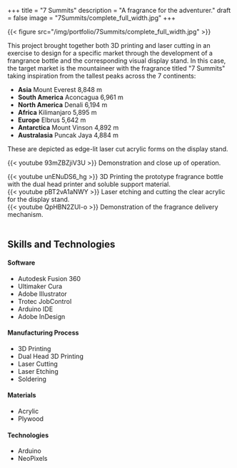 +++
title = "7 Summits"
description = "A fragrance for the adventurer."
draft = false
image = "7Summits/complete_full_width.jpg"
+++

{{< figure src="/img/portfolio/7Summits/complete_full_width.jpg" >}}

This project brought together both 3D printing and laser cutting in an exercise to design for a specific market through the development of a frangrance bottle and the corresponding visual display stand.  In this case, the target market is the mountaineer with the fragrance titled "7 Summits" taking inspiration from the tallest peaks across the 7 continents:

+ **Asia** Mount Everest 8,848 m
+ **South America** Aconcagua 6,961 m
+ **North America** Denali 6,194 m
+ **Africa** Kilimanjaro 5,895 m
+ **Europe** Elbrus 5,642 m
+ **Antarctica** Mount Vinson 4,892 m
+ **Australasia** Puncak Jaya 4,884 m

These are depicted as edge-lit laser cut acrylic forms on the display stand.


<!-- Demonstration and close up of operation -->
{{< youtube 93mZBZjiV3U >}}
Demonstration and close up of operation.

<!-- longer demonstration: https://youtu.be/oKwocXtZ9mg -->
<!-- Carabiner fit: https://youtu.be/VSB3atjDatY -->
<!-- Spring test https://youtu.be/PS4FCoM4-Mo -->
<!-- -->
<!-- -->

<div class="row">
    <div class="4u 12u$(medium)">
        <!-- 3d printing -->
        {{< youtube unENuDS6_hg >}}
        3D Printing the prototype fragrance bottle with the dual head printer and soluble support material.
    </div>
    <div class="4u 12u$(medium)">
        <!-- Laser cutting -->
        {{< youtube pBT2vA1aNWY >}}
        Laser etching and cutting the clear acrylic for the display stand.
    </div>
    <div class="4u 12u$(medium)">
        <!-- Nozzle operation video -->
        {{< youtube QpHBN2ZUI-o >}}
        Demonstration of the fragrance delivery mechanism.
    </div>
</div>

</br >

Skills and Technologies
-----

#### Software

+ Autodesk Fusion 360
+ Ultimaker Cura
+ Adobe Illustrator
+ Trotec JobControl
+ Arduino IDE
+ Adobe InDesign


#### Manufacturing Process

+ 3D Printing
+ Dual Head 3D Printing
+ Laser Cutting
+ Laser Etching
+ Soldering


#### Materials

+ Acrylic
+ Plywood


#### Technologies

+ Arduino
+ NeoPixels

